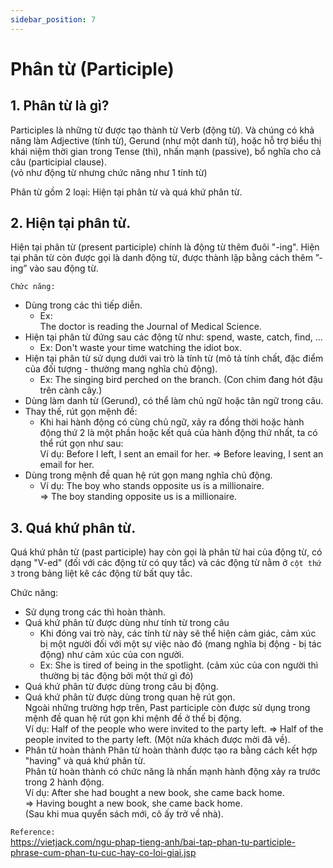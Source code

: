 ```yaml
---
sidebar_position: 7
---
```


# Phân từ (Participle)  

## 1. Phân từ là gì?
Participles là những từ được tạo thành từ Verb (động từ). Và chúng có khả năng làm Adjective (tính từ), Gerund (như một danh từ), hoặc hỗ trợ biểu thị khái niệm thời gian trong Tense (thì), nhấn mạnh (passive), bổ nghĩa cho cả câu (participial clause).    
(vỏ như động từ nhưng chức năng như 1 tính từ) 

Phân từ gồm 2 loại: Hiện tại phân từ và quá khứ phân từ.

## 2. Hiện tại phân từ.
Hiện tại phân từ (present participle) chính là động từ thêm đuôi "-ing". Hiện tại phân từ còn được gọi là danh động từ, được thành lập bằng cách thêm ”-ing” vào sau động từ.  

`Chức năng:`  
- Dùng trong các thì tiếp diễn. 
  - Ex:     
    The doctor is reading the Journal of Medical Science.
- Hiện tại phân từ đứng sau các động từ như: spend, waste, catch, find, ...
  - Ex:
    Don't waste your time watching the idiot box.
- Hiện tại phân từ sử dụng dưới vai trò là tính từ (mô tả tính chất, đặc điểm của đối tượng - thường mang nghĩa chủ động).
  - Ex: The singing bird perched on the branch. (Con chim đang hót đậu trên cành cây.) 
- Dùng làm danh từ (Gerund), có thể làm chủ ngữ hoặc tân ngữ trong câu.
- Thay thế, rút gọn mệnh đề:
  - Khi hai hành động có cùng chủ ngữ, xảy ra đồng thời hoặc hành động thứ 2 là một phần hoặc kết quả của hành động thứ nhất, ta có thể rút gọn như sau:     
    Ví dụ: Before I left, I sent an email for her. ⇒ Before leaving, I sent an email for her.
- Dùng trong mệnh đề quan hệ rút gọn mang nghĩa chủ động.
  - Ví dụ: The boy who stands opposite us is a millionaire.  
    ⇒ The boy standing opposite us is a millionaire.  


## 3. Quá khứ phân từ.
Quá khứ phân từ (past participle) hay còn gọi là phân từ hai của động từ, có dạng "V-ed" (đối với các động từ có quy tắc) và các động từ nằm ở `cột thứ 3` trong bảng liệt kê các động từ bất quy tắc.     

Chức năng:     
- Sử dụng trong các thì hoàn thành.
- Quá khứ phân từ được dùng như tính từ trong câu     
  - Khi đóng vai trò này, các tính từ này sẽ thể hiện cảm giác, cảm xúc bị một người đối với một sự việc nào đó (mang nghĩa bị động - bị tác động) như cảm xúc của con người.
  - Ex: She is tired of being in the spotlight. (cảm xúc của con người thì thường bị tác động bởi một thứ gì đó)
- Quá khứ phân từ được dùng trong câu bị động.
- Quá khứ phân từ được dùng trong quan hệ rút gọn.      
  Ngoài những trường hợp trên, Past participle còn được sử dụng trong mệnh đề quan hệ rút gọn khi mệnh đề ở thế bị động.     
  Ví dụ: Half of the people who were invited to the party left. ⇒ Half of the people invited to the party left. (Một nửa khách được mời đã về).
- Phân từ hoàn thành
  Phân từ hoàn thành được tạo ra bằng cách kết hợp "having" và quá khứ phân từ.   
  Phân từ hoàn thành có chức năng là nhấn mạnh hành động xảy ra trước trong 2 hành động.   
  Ví dụ: After she had bought a new book, she came back home.   
  ⇒ Having bought a new book, she came back home.   
  (Sau khi mua quyển sách mới, cô ấy trở về nhà).  


`Reference:`    
https://vietjack.com/ngu-phap-tieng-anh/bai-tap-phan-tu-participle-phrase-cum-phan-tu-cuc-hay-co-loi-giai.jsp









